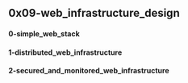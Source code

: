 ## 0x09-web_infrastructure_design
#### 0-simple_web_stack
#### 1-distributed_web_infrastructure
#### 2-secured_and_monitored_web_infrastructure
